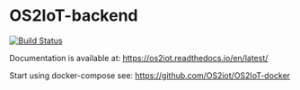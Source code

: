 # OS2IoT-backend

[![Build Status](https://dev.azure.com/tbk0196/OS2IoT-backend/_apis/build/status/OS2iot.OS2IoT-backend?branchName=master)](https://dev.azure.com/tbk0196/OS2IoT-backend/_build/latest?definitionId=2&branchName=master)

Documentation is available at: https://os2iot.readthedocs.io/en/latest/

Start using docker-compose see: https://github.com/OS2iot/OS2IoT-docker 

